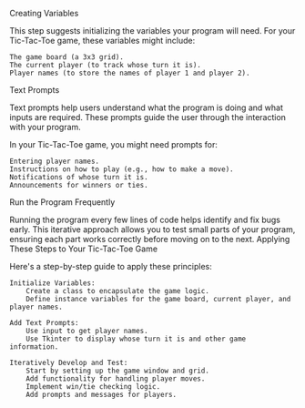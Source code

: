 Creating Variables

This step suggests initializing the variables your program will need. For your Tic-Tac-Toe game, these variables might include:

    The game board (a 3x3 grid).
    The current player (to track whose turn it is).
    Player names (to store the names of player 1 and player 2).

Text Prompts

Text prompts help users understand what the program is doing and what inputs are required. These prompts guide the user through the interaction with your program.

In your Tic-Tac-Toe game, you might need prompts for:

    Entering player names.
    Instructions on how to play (e.g., how to make a move).
    Notifications of whose turn it is.
    Announcements for winners or ties.

Run the Program Frequently

Running the program every few lines of code helps identify and fix bugs early. This iterative approach allows you to test small parts of your program, ensuring each part works correctly before moving on to the next.
Applying These Steps to Your Tic-Tac-Toe Game

Here's a step-by-step guide to apply these principles:

    Initialize Variables:
        Create a class to encapsulate the game logic.
        Define instance variables for the game board, current player, and player names.

    Add Text Prompts:
        Use input to get player names.
        Use Tkinter to display whose turn it is and other game information.

    Iteratively Develop and Test:
        Start by setting up the game window and grid.
        Add functionality for handling player moves.
        Implement win/tie checking logic.
        Add prompts and messages for players.
